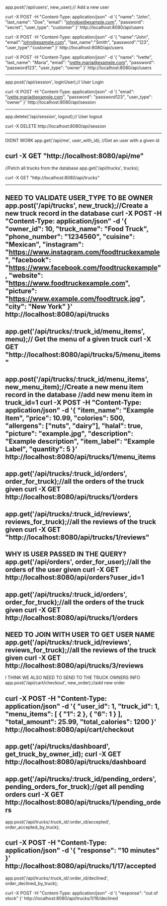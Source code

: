 
app.post('/api/users', new_user);// Add a new user

curl -X POST -H "Content-Type: application/json" -d '{
  "name": "John",
  "last_name": "Doe",
  "email": "johndoe@example.com",
  "password": "secret",
  "user_type": "customer"
}' http://localhost:8080/api/users

curl -X POST -H "Content-Type: application/json" -d '{
  "name":"John",
  "email":"john@example.com",
  "last_name":"Smith",
  "password":"123",
  "user_type":"customer"
  }' http://localhost:8080/api/users

curl -X POST -H "Content-Type: application/json" -d '{
  "name": "Ivette",
  "last_name": "Maria",
  "email": "ivette.maria@example.com",
  "password": "password123",
  "user_type": "owner"
}' http://localhost:8080/api/users

------------------------------------------------------------
app.post('/api/session', loginUser);// User Login

curl -X POST -H "Content-Type: application/json" -d '{
  "email": "ivette.maria@example.com",
  "password": "password123",
  "user_type": "owner"
}' http://localhost:8080/api/session

------------------------------------------------------------
app.delete('/api/session', logout);// User logout

curl -X DELETE http://localhost:8080/api/session

------------------------------------------------------------
DIDNT WORK
app.get('/api/me', user_with_id); //Get an user with a given id

curl -X GET "http://localhost:8080/api/me"
------------------------------------------------------------
//Fetch all trucks from the database
app.get('/api/trucks', trucks);

curl -X GET "http://localhost:8080/api/trucks"

------------------------------------------------------------
NEED TO VALIDATE USER_TYPE TO BE OWNER
app.post('/api/trucks', new_truck);//Create a new truck record in the database
curl -X POST -H "Content-Type: application/json" -d '{
  "owner_id": 10,
  "truck_name": "Food Truck",
  "phone_number": "1234560",
  "cuisine": "Mexican",
  "instagram": "https://www.instagram.com/foodtruckexample",
  "facebook": "https://www.facebook.com/foodtruckexample",
  "website": "https://www.foodtruckexample.com",
  "picture": "https://www.example.com/foodtruck.jpg",
  "city": "New York"
}' http://localhost:8080/api/trucks
------------------------------------------------------------
app.get('/api/trucks/:truck_id/menu_items', menu);// Get the menu of a given truck
curl -X GET "http://localhost:8080/api/trucks/5/menu_items"
------------------------------------------------------------
app.post('/api/trucks/:truck_id/menu_items', new_menu_item);//Create a new menu item record in the database 
//add new menu item in truck_id=1
curl -X POST -H "Content-Type: application/json" -d '{
  "item_name": "Example Item",
  "price": 10.99,
  "colories": 500,
  "allergens": ["nuts", "dairy"],
  "halal": true,
  "picture": "example.jpg",
  "description": "Example description",
  "item_label": "Example Label",
  "quantity": 5
}' http://localhost:8080/api/trucks/1/menu_items
-------------------------------------------------------------
app.get('/api/trucks/:truck_id/orders', order_for_truck);//all the orders of the truck given 
curl -X GET http://localhost:8080/api/trucks/1/orders
--------------------------------------------------------------
app.get('/api/trucks/:truck_id/reviews', reviews_for_truck);//all the reviews of the truck given 
curl -X GET "http://localhost:8080/api/trucks/1/reviews"
-------------------------------------------------------------
WHY IS USER PASSED IN THE QUERY?
app.get('/api/orders', order_for_user);//all the orders of the user given 
curl -X GET http://localhost:8080/api/orders?user_id=1
------------------------------------------------------------
app.get('/api/trucks/:truck_id/orders', order_for_truck);//all the orders of the truck given
curl -X GET http://localhost:8080/api/trucks/1/orders
-----------------------------------------------------------
NEED TO JOIN WITH USER TO GET USER NAME
app.get('/api/trucks/:truck_id/reviews', reviews_for_truck);//all the reviews of the truck given
curl -X GET http://localhost:8080/api/trucks/3/reviews
-----------------------------------------------------------
I THINK WE ALSO NEED TO SEND TO THE TRUCK OWNERS INFO
app.post('/api/cart/checkout', new_order);//add new order

curl -X POST -H "Content-Type: application/json" -d '{
  "user_id": 1,
  "truck_id": 1,
  "menu_items": [
    { "1": 2 },
    { "6": 1 }
  ],
  "total_amount": 25.99,
  "total_calories": 1200
}' http://localhost:8080/api/cart/checkout
-----------------------------------------------------------
app.get('/api/trucks/dashboard', get_truck_by_owner_id);
curl -X GET http://localhost:8080/api/trucks/dashboard
-----------------------------------------------------------
app.get('/api/trucks/:truck_id/pending_orders', pending_orders_for_truck);//get all pending orders
curl -X GET http://localhost:8080/api/trucks/1/pending_orders
------------------------------------------------------------
app.post('/api/trucks/:truck_id/:order_id/accepted', order_accepted_by_truck);

curl -X POST -H "Content-Type: application/json" -d '{
  "response": "10 minutes"
}' http://localhost:8080/api/trucks/1/17/accepted
-----------------------------------------------------------
app.post('/api/trucks/:truck_id/:order_id/declined', order_declined_by_truck);

curl -X POST -H "Content-Type: application/json" -d '{
  "response": "out of stock"
}' http://localhost:8080/api/trucks/1/16/declined